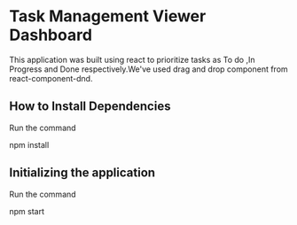 # Task Management Viewer Dashboard
This application was built using react to prioritize tasks  as To do ,In Progress and Done respectively.We've used drag and drop component from react-component-dnd.

## How to Install Dependencies

Run the command 

npm install


## Initializing the application
Run the command 

npm start
